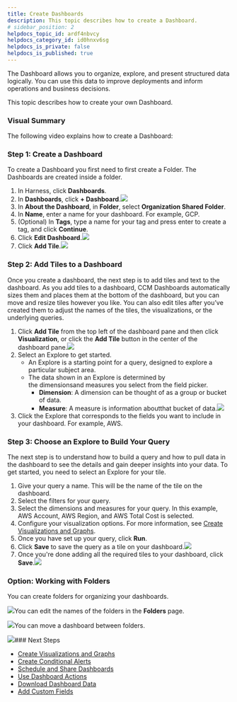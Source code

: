 ```yaml
---
title: Create Dashboards
description: This topic describes how to create a Dashboard.
# sidebar_position: 2
helpdocs_topic_id: ardf4nbvcy
helpdocs_category_id: id0hnxv6sg
helpdocs_is_private: false
helpdocs_is_published: true
---
```


The Dashboard allows you to organize, explore, and present structured data logically. You can use this data to improve deployments and inform operations and business decisions.

This topic describes how to create your own Dashboard.

### Visual Summary

The following video explains how to create a Dashboard:

### Step 1: Create a Dashboard

To create a Dashboard you first need to first create a Folder. The Dashboards are created inside a folder.

1. In Harness, click **Dashboards**.
2. In **Dashboards**, click **+ Dashboard**.![](https://files.helpdocs.io/i5nl071jo5/articles/ardf4nbvcy/1629094072622/screenshot-2021-08-16-at-11-37-35-am.png)
3. In **About the Dashboard**, in **Folder**, select **Organization Shared Folder**.
4. In **Name**, enter a name for your dashboard. For example, GCP.
5. (Optional) In **Tags**, type a name for your tag and press enter to create a tag, and click **Continue**.
6. Click **Edit Dashboard**.![](https://files.helpdocs.io/i5nl071jo5/articles/ardf4nbvcy/1626697421397/screenshot-2021-07-19-at-5-47-38-pm.png)
7. Click **Add Tile**.![](https://files.helpdocs.io/i5nl071jo5/articles/ardf4nbvcy/1626697455515/screenshot-2021-07-19-at-5-52-08-pm.png)

### Step 2: Add Tiles to a Dashboard

Once you create a dashboard, the next step is to add tiles and text to the dashboard. As you add tiles to a dashboard, CCM Dashboards automatically sizes them and places them at the bottom of the dashboard, but you can move and resize tiles however you like. You can also edit tiles after you’ve created them to adjust the names of the tiles, the visualizations, or the underlying queries.

1. Click **Add Tile** from the top left of the dashboard pane and then click **Visualization**, or click the **Add Tile** button in the center of the dashboard pane.![](https://files.helpdocs.io/i5nl071jo5/articles/ardf4nbvcy/1626954843674/screenshot-2021-07-22-at-5-23-07-pm.png)
2. Select an Explore to get started.
	* An Explore is a starting point for a query, designed to explore a particular subject area.
	* The data shown in an Explore is determined by the dimensionsand measures you select from the field picker.
		+ **Dimension**: A dimension can be thought of as a group or bucket of data.
		+ **Measure**: A measure is information aboutthat bucket of data.![](https://files.helpdocs.io/i5nl071jo5/articles/ardf4nbvcy/1626955016453/screenshot-2021-07-22-at-5-26-40-pm.png)
3. Click the Explore that corresponds to the fields you want to include in your dashboard. For example, AWS.

### Step 3: Choose an Explore to Build Your Query

The next step is to understand how to build a query and how to pull data in the dashboard to see the details and gain deeper insights into your data. To get started, you need to select an Explore for your tile.

1. Give your query a name. This will be the name of the tile on the dashboard.
2. Select the filters for your query.
3. Select the dimensions and measures for your query. In this example, AWS Account, AWS Region, and AWS Total Cost is selected.
4. Configure your visualization options. For more information, see [Create Visualizations and Graphs](/article/n2jqctdt7c-create-visualizations-and-graphs).
5. Once you have set up your query, click **Run**.
6. Click **Save** to save the query as a tile on your dashboard.![](https://files.helpdocs.io/i5nl071jo5/articles/ardf4nbvcy/1626967165650/screenshot-2021-07-22-at-8-49-06-pm.png)
7. Once you're done adding all the required tiles to your dashboard, click **Save**.![](https://files.helpdocs.io/i5nl071jo5/articles/ardf4nbvcy/1626969428524/screenshot-2021-07-22-at-9-26-49-pm.png)

### Option: Working with Folders

You can create folders for organizing your dashboards.

![](https://files.helpdocs.io/kw8ldg1itf/articles/ardf4nbvcy/1657228313724/clean-shot-2022-07-07-at-14-11-22-2-x.png)You can edit the names of the folders in the **Folders** page. 

![](https://files.helpdocs.io/kw8ldg1itf/articles/ardf4nbvcy/1657228356909/clean-shot-2022-07-07-at-14-12-14-2-x.png)You can move a dashboard between folders.

![](https://files.helpdocs.io/kw8ldg1itf/articles/ardf4nbvcy/1657228393697/clean-shot-2022-07-07-at-14-12-57-2-x.png)### Next Steps

* [Create Visualizations and Graphs](/article/n2jqctdt7c-create-visualizations-and-graphs)
* [Create Conditional Alerts](/article/ro0i58mvby-create-conditional-alerts)
* [Schedule and Share Dashboards](/article/35gfke0rl8-share-dashboards)
* [Use Dashboard Actions](/article/y1oh7mkwmh-use-dashboard-actions)
* [Download Dashboard Data](/article/op59lb1pxv-download-dashboard-data)
* [Add Custom Fields](/article/i4mtqea5es-add-custom-fields)

